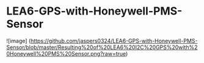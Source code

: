# LEA6-GPS-with-Honeywell-PMS-Sensor
![image] (https://github.com/jaspers0324/LEA6-GPS-with-Honeywell-PMS-Sensor/blob/master/Resulting%20of%20LEA6%20I2C%20GPS%20with%20Honeywell%20PMS%20Sensor.png?raw=true)
